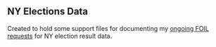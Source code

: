 ## NY Elections Data

Created to hold some support files for documenting my [ongoing FOIL requests](http://blog.openelections.net/2013/10/18/new-york-i-love-you-but-your-data-is-hard/) for NY election result data.
